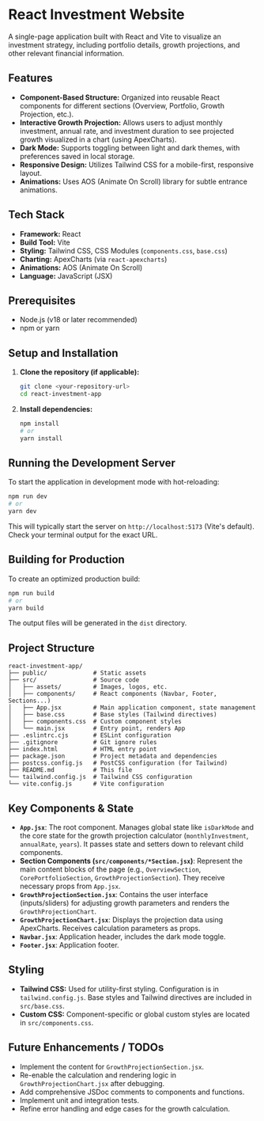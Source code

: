 # React Investment Website

A single-page application built with React and Vite to visualize an investment strategy, including portfolio details, growth projections, and other relevant financial information.

## Features

*   **Component-Based Structure:** Organized into reusable React components for different sections (Overview, Portfolio, Growth Projection, etc.).
*   **Interactive Growth Projection:** Allows users to adjust monthly investment, annual rate, and investment duration to see projected growth visualized in a chart (using ApexCharts).
*   **Dark Mode:** Supports toggling between light and dark themes, with preferences saved in local storage.
*   **Responsive Design:** Utilizes Tailwind CSS for a mobile-first, responsive layout.
*   **Animations:** Uses AOS (Animate On Scroll) library for subtle entrance animations.

## Tech Stack

*   **Framework:** React
*   **Build Tool:** Vite
*   **Styling:** Tailwind CSS, CSS Modules (`components.css`, `base.css`)
*   **Charting:** ApexCharts (via `react-apexcharts`)
*   **Animations:** AOS (Animate On Scroll)
*   **Language:** JavaScript (JSX)

## Prerequisites

*   Node.js (v18 or later recommended)
*   npm or yarn

## Setup and Installation

1.  **Clone the repository (if applicable):**
    ```bash
    git clone <your-repository-url>
    cd react-investment-app
    ```

2.  **Install dependencies:**
    ```bash
    npm install
    # or
    yarn install
    ```

## Running the Development Server

To start the application in development mode with hot-reloading:

```bash
npm run dev
# or
yarn dev
```

This will typically start the server on `http://localhost:5173` (Vite's default). Check your terminal output for the exact URL.

## Building for Production

To create an optimized production build:

```bash
npm run build
# or
yarn build
```

The output files will be generated in the `dist` directory.

## Project Structure

```
react-investment-app/
├── public/             # Static assets
├── src/                # Source code
│   ├── assets/         # Images, logos, etc.
│   ├── components/     # React components (Navbar, Footer, Sections...)
│   ├── App.jsx         # Main application component, state management
│   ├── base.css        # Base styles (Tailwind directives)
│   ├── components.css  # Custom component styles
│   └── main.jsx        # Entry point, renders App
├── .eslintrc.cjs       # ESLint configuration
├── .gitignore          # Git ignore rules
├── index.html          # HTML entry point
├── package.json        # Project metadata and dependencies
├── postcss.config.js   # PostCSS configuration (for Tailwind)
├── README.md           # This file
└── tailwind.config.js  # Tailwind CSS configuration
└── vite.config.js      # Vite configuration
```

## Key Components & State

*   **`App.jsx`**: The root component. Manages global state like `isDarkMode` and the core state for the growth projection calculator (`monthlyInvestment`, `annualRate`, `years`). It passes state and setters down to relevant child components.
*   **Section Components (`src/components/*Section.jsx`)**: Represent the main content blocks of the page (e.g., `OverviewSection`, `CorePortfolioSection`, `GrowthProjectionSection`). They receive necessary props from `App.jsx`.
*   **`GrowthProjectionSection.jsx`**: Contains the user interface (inputs/sliders) for adjusting growth parameters and renders the `GrowthProjectionChart`.
*   **`GrowthProjectionChart.jsx`**: Displays the projection data using ApexCharts. Receives calculation parameters as props.
*   **`Navbar.jsx`**: Application header, includes the dark mode toggle.
*   **`Footer.jsx`**: Application footer.

## Styling

*   **Tailwind CSS:** Used for utility-first styling. Configuration is in `tailwind.config.js`. Base styles and Tailwind directives are included in `src/base.css`.
*   **Custom CSS:** Component-specific or global custom styles are located in `src/components.css`.

## Future Enhancements / TODOs

*   Implement the content for `GrowthProjectionSection.jsx`.
*   Re-enable the calculation and rendering logic in `GrowthProjectionChart.jsx` after debugging.
*   Add comprehensive JSDoc comments to components and functions.
*   Implement unit and integration tests.
*   Refine error handling and edge cases for the growth calculation.
